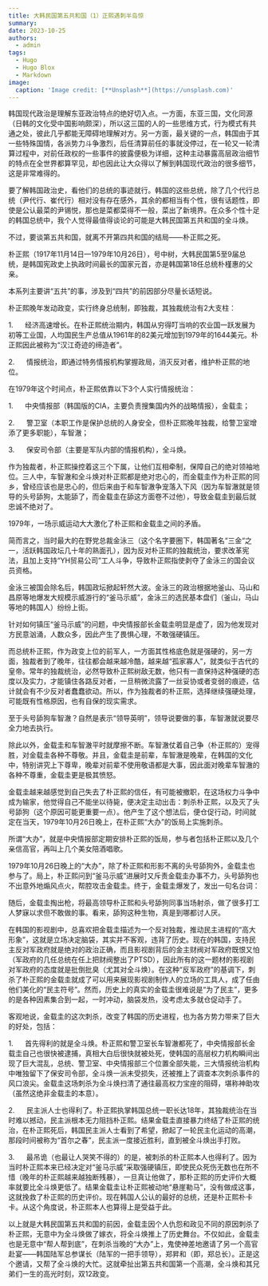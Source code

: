 ```yaml
---
title: 大韩民国第五共和国（1）正熙遇刺半岛惊
summary: 
date: 2023-10-25
authors:
  - admin
tags:
  - Hugo
  - Hugo Blox
  - Markdown
image:
  caption: 'Image credit: [**Unsplash**](https://unsplash.com)'
---
```




韩国现代政治是理解东亚政治特点的绝好切入点。一方面，东亚三国，文化同源（日韩的文化受中国影响颇深），所以这三国的人的一些思维方式，行为模式有共通之处，彼此几乎都能无障碍地理解对方。另一方面，最关键的一点，韩国由于其一些特殊国情，各派势力斗争激烈，后任清算前任的事就没停过，在一轮又一轮清算过程中，对前任政权的一些事件的披露便极为详细，这种主动暴露高层政治细节的特点在全世界都算罕见，却也因此让大众得以了解到韩国现代政治的很多细节，这是非常难得的。

要了解韩国政治史，看他们的总统的事迹就行。韩国的这些总统，除了几个代行总统（尹代行、崔代行）相对没有存在感外，其余的都相当有个性，很有话题性，即使是公认最菜的尹锡悦，那也是菜都菜得不一般，菜出了新境界。在众多个性十足的韩国总统中，我个人觉得最值得谈论的可能是大韩民国第五共和国的全斗焕。

不过，要谈第五共和国，就离不开第四共和国的结局——朴正熙之死。

朴正熙（1917年11月14日—1979年10月26日），号中树，大韩民国第5至9届总统，是韩国宪政史上执政时间最长的国家元首，亦是韩国第18任总统朴槿惠的父亲。

本系列主要讲“五共”的事，涉及到“四共”的前因部分尽量长话短说。

朴正熙晚年发动政变，实行终身总统制，即独裁，其独裁统治有2大支柱：

1.      经济高速增长。在朴正熙统治期内，韩国从穷得叮当响的农业国一跃发展为初等工业国，人均国民生产总值从1961年的82美元增加到1979年的1644美元。朴正熙因此被称为“汉江奇迹的缔造者”。

2.      情报统治，即通过特务情报机构掌握政局，消灭反对者，维护朴正熙的地位。

在1979年这个时间点，朴正熙依靠以下3个人实行情报统治：

1.      中央情报部（韩国版的CIA，主要负责搜集国内外的战略情报），金载圭；

2.      警卫室（本职工作是保护总统的人身安全，但朴正熙晚年独裁，给警卫室增添了更多职能），车智澈；

3.      保安司令部（主要是军队内部的情报机构），全斗焕。

作为独裁者，朴正熙操控着这三个下属，让他们互相牵制，保障自己的绝对领袖地位。三人中，车智澈和全斗焕对朴正熙都是绝对忠心的，而金载圭作为朴正熙的同乡，曾经应该也是忠心的，但后来由于和车智澈争宠落入下风（因为车智澈就是领导的头号舔狗，太能舔了，而金载圭在舔这方面卷不过他），导致金载圭到最后就忠诚不绝对了。

1979年，一场示威运动大大激化了朴正熙和金载圭之间的矛盾。

简而言之，当时最大的在野党总裁金泳三（这个名字要圈下，韩国著名“三金“之一，活跃韩国政坛几十年的熟面孔），因为反对朴正熙的独裁统治，要求改革宪法，且加上支持“YH贸易公司”工人斗争，导致朴正熙指使剥夺了金泳三的国会议员资格。

金泳三被国会除名后，韩国政坛掀起轩然大波。金泳三的政治根据地釜山、马山和昌原等地爆发大规模示威游行的“釜马示威”，金泳三的选民基本盘们（釜山，马山等地的韩国人）纷纷上街。

针对如何镇压“釜马示威”的问题，中央情报部长金载圭明显是虚了，因为他发现对方民意汹涌，人数众多，因此产生了畏惧心理，不敢强硬镇压。

而总统朴正熙，作为政变上位的前军人，一方面其性格底色就是强硬的，另一方面，独裁者到了晚年，往往都会越来越冷酷，越来越“孤家寡人”，就类似于古代的皇帝。常年的独裁统治，必然导致朴正熙树敌无数，他只有一直保持这种强硬的态度以及实力，才能镇住各路反对者，一旦稍微流露了一丝妥协或者变弱的痕迹，估计就会有不少反对者蠢蠢欲动。所以，作为独裁者的朴正熙，选择继续强硬处理，可能既有性格原因，也有自保的现实需求。

至于头号舔狗车智澈？自然是表示“领导英明”，领导说要做的事，车智澈就说要尽全力地去执行。

除此以外，金载圭和车智澈平时就摩擦不断。车智澈仗着自己争（朴正熙的）宠得胜，对金载圭各种不尊敬。并且，金载圭是前辈，车智澈是晚辈，在韩国的文化中，特别讲究上下尊卑，晚辈对前辈不使用敬语都是大事，因此面对晚辈车智澈的各种不尊重，金载圭更是极其愤怒。

金载圭越来越感觉到自己失去了朴正熙的信任，有可能被撤职，在这场权力斗争中成为输家，他觉得自己不能坐以待毙，便决定主动出击：刺杀朴正熙，以及灭了头号舔狗（这个原因可能更重要一点）。他产生了这个想法后，便仓促行动，时间就定在当天，1979年10月26日晚上，在朴正熙“大办”的饭局上实施刺杀。

所谓“大办”，就是中央情报部定期安排朴正熙的饭局，参与者包括朴正熙以及几个亲信高官，再叫上几个美女陪酒唱歌。

1979年10月26日晚上的“大办”，除了朴正熙和形影不离的头号舔狗外，金载圭也参与了。局上，朴正熙问到“釜马示威”进展时又斥责金载圭办事不力，头号舔狗也不出意外地煽风点火，帮腔攻击金载圭。终于，金载圭爆发了，发出一句名台词：

随后，金载圭掏出枪，将最高领导朴正熙和头号舔狗同事当场射杀，做了很多打工人梦寐以求但不敢做的事。看来，舔狗这种生物，真是到哪都讨人厌。

在韩国的影视剧中，总喜欢把金载圭描述为一个反对独裁，推动民主进程的“高大形象”，这就是立场决定脑袋，其实并不客观，违背了历史。现在的韩国，支持民主反对军政府就是绝对的政治正确，而且影视剧背后的金主财阀对军政府既恨又怕（军政府的几任总统在任上把财阀整出了PTSD），因此所有的这一题材的影视剧对军政府的态度就是批倒批臭（尤其对全斗焕）。在这种“反军政府”的基调下，刺杀了朴正熙的金载圭就成了可以用来展现影视剧制作人的立场的工具人，成了任由他们美化的“民主符号”。然而，历史上的真实的金载圭很难说是“为了民主”，更多的是各种因素集合到一起，一时冲动，脑袋发热，没考虑太多就仓促动手了。

客观地说，金载圭的这次刺杀，改变了韩国的历史进程，也为各方势力带来了巨大的好处，包括：

1.      首先得利的就是全斗焕。朴正熙和警卫室长车智澈都死了，中央情报部长金载圭自己也很快被逮捕，真相大白后很快就被处死，使韩国的高层权力机构瞬间出现了巨大混乱，总统、警卫室、中央情报部三个位置全部失能，三大情报统治机构中唯独留下了保安司令部，全斗焕一派未受损失，还被推上了调查本次刺杀事件的风口浪尖。金载圭这场刺杀为全斗焕扫清了通往最高权力宝座的阻碍，堪称神助攻（虽然这绝非金载圭的本意）。

2.      民主派人士也得利了。朴正熙执掌韩国总统一职长达18年，其独裁统治在当时难以撼动，民主派根本无力阻挡朴正熙。结果金载圭直接暴力终结了朴正熙的统治，在朴正熙死后，韩国民主派人士看到了希望，掀起了一轮民主化运动的高潮，那段时间被称为“首尔之春”，民主派一度接近胜利，直到被全斗焕出手打败。

3.      最吊诡（也最让人哭笑不得的）的是，被刺杀的朴正熙本人也得利了。因为当时朴正熙本来已经决定对“釜马示威”采取强硬镇压，即使民众死伤无数也在所不惜（晚年的朴正熙越来越独断残暴），一旦真让他做了，那朴正熙的历史评价大概率就要比全斗焕更低了。结果金载圭让朴正熙被动地“悬崖勒马”，没有做成这事，这就挽救了朴正熙的历史评价。现在韩国人公认的最好的总统，还是朴正熙朴卡卡。从这个角度说，朴正熙本人也算得上是受益于此。

以上就是大韩民国第五共和国的前因，金载圭因个人仇怨和政见不同的原因刺杀了朴正熙，无意中为全斗焕做了嫁衣，将全斗焕推上了历史舞台。不仅如此，金载圭也是无意中“帮人帮到底”，在刺杀当晚的“大办”上，鬼使神差地邀请了另一个高官赴宴——韩国陆军总参谋长（陆军的一把手领导），郑昇和（即，郑总长）。正是这个邀请，又帮了全斗焕的大忙。这就牵扯出第五共和国第一个高潮，全斗焕和其兄弟们一生的高光时刻，双12政变。
